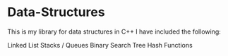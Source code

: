 # Data-Structures

This is my library for data structures in C++
I have included the following:

Linked List
Stacks / Queues
Binary Search Tree
Hash Functions
